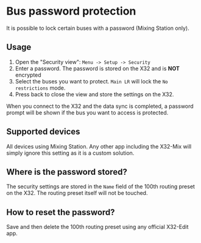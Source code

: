 # Bus password protection
It is possible to lock certain buses with a password (Mixing Station only).


## Usage
1. Open the "Security view": `Menu -> Setup -> Security`
2. Enter a password. The password is stored on the X32 and is **NOT** encrypted
3. Select the buses you want to protect. `Main LR` will lock the `No restrictions` mode.
4. Press back to close the view and store the settings on the X32.

When you connect to the X32 and the data sync is completed, a password prompt will be shown if the bus you want to access is protected.

## Supported devices
All devices using Mixing Station. Any other app including the X32-Mix will simply ignore this setting as it is a custom solution.

## Where is the password stored?
The security settings are stored in the `Name` field of the 100th routing preset on the X32. The routing preset itself will not be touched.

## How to reset the password?
Save and then delete the 100th routing preset using any official X32-Edit app.